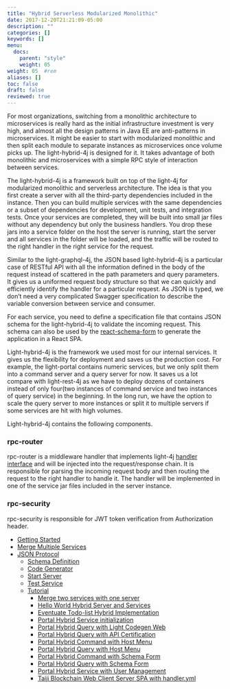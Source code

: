 ```yaml
---
title: "Hybrid Serverless Modularized Monolithic"
date: 2017-12-20T21:21:09-05:00
description: ""
categories: []
keywords: []
menu:
  docs:
    parent: "style"
    weight: 05
weight: 05	#rem
aliases: []
toc: false
draft: false
reviewed: true
---
```


For most organizations, switching from a monolithic architecture to microservices is really hard as the initial infrastructure investment is very high, and almost all the design patterns in Java EE are anti-patterns in microservices. It might be easier to start with modularized monolithic and then split each module to separate instances as microservices once volume picks up. The light-hybrid-4j is designed for it. It takes advantage of both monolithic and microservices with a simple RPC style of interaction between services.

The light-hybrid-4j is a framework built on top of the light-4j for modularized monolithic and serverless architecture. The idea is that you first create a server with all the third-party dependencies included in the instance. Then you can build multiple services with the same dependencies or a subset of dependencies for development, unit tests, and integration tests. Once your services are completed, they will be built into small jar files without any dependency but only the business handlers. You drop these jars into a service folder on the host the server is running, start the server and all services in the folder will be loaded, and the traffic will be routed to the right handler in the right service for the request. 

Similar to the light-graphql-4j, the JSON based light-hybrid-4j is a particular case of RESTful API with all the information defined in the body of the request instead of scattered in the path parameters and query parameters. It gives us a uniformed request body structure so that we can quickly and efficiently identify the handler for a particular request. As JSON is typed, we don’t need a very complicated Swagger specification to describe the variable conversion between service and consumer.

For each service, you need to define a specification file that contains JSON schema for the light-hybrid-4j to validate the incoming request. This schema can also be used by the [react-schema-form][] to generate the application in a React SPA. 

Light-hybrid-4j is the framework we used most for our internal services. It gives us the flexibility for deployment and saves us the production cost. For example, the light-portal contains numeric services, but we only split them into a command server and a query server for now. It saves us a lot compare with light-rest-4j as we have to deploy dozens of containers instead of only four(two instances of command service and two instances of query service) in the beginning. In the long run, we have the option to scale the query server to more instances or split it to multiple servers if some services are hit with high volumes. 

Light-hybrid-4j contains the following components.

### rpc-router

rpc-router is a middleware handler that implements light-4j [handler interface][] and will be injected into the request/response chain. It is responsible for parsing the incoming request body and then routing the request to the right handler to handle it. The handler will be implemented in one of the service jar files included in the server instance.


### rpc-security

rpc-security is responsible for JWT token verification from Authorization header.  

- [Getting Started](/getting-started/light-hybrid-4j/)
- [Merge Multiple Services](/tutorial/hybrid/merge-services/)
- [JSON Protocol](/style/light-hybrid-4j/json-rpc/)
  * [Schema Definition](/style/light-hybrid-4j/json-schema/)
  * [Code Generator](/tutorial/generator/)
  * [Start Server](/style/light-hybrid-4j/start-server/)
  * [Test Service](/style/light-hybrid-4j/test-service/)
  * [Tutorial](/tutorial/hybrid/)
	  + [Merge two services with one server](/tutorial/hybrid/merge-services/)
	  + [Hello World Hybrid Server and Services](/tutorial/hybrid/hello-world/)
	  + [Eventuate Todo-list Hybrid Implementation](/tutorial/hybrid/todo-list/)
	  + [Portal Hybrid Service initialization](/tutorial/hybrid/hybrid-service-initial/)
	  + [Portal Hybrid Query with Light Codegen Web](/tutorial/hybrid/codegen-web-portal/)
	  + [Portal Hybrid Query with API Certification](/tutorial/hybrid/certification-portal/)
	  + [Portal Hybrid Command with Host Menu](/tutorial/hybrid/host-menu-command-portal/)
	  + [Portal Hybrid Query with Host Menu](/tutorial/hybrid/host-menu-query-portal/)
	  + [Portal Hybrid Command with Schema Form](/tutorial/hybrid/schema-form-command-portal/)
	  + [Portal Hybrid Query with Schema Form](/tutorial/hybrid/schema-form-query-portal/)
	  + [Portal Hybrid Service with User Management](/tutorial/hybrid/user-management-portal/)
	  + [Taiji Blockchain Web Client Server SPA with handler.yml](/tutorial/hybrid/web-client-spa/)

[handler interface]: /concern/handler/
[react-schema-form]: https://github.com/networknt/react-schema-form

